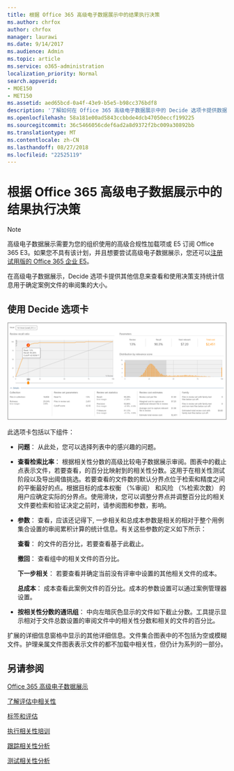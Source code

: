 ```yaml
---
title: 根据 Office 365 高级电子数据展示中的结果执行决策
ms.author: chrfox
author: chrfox
manager: laurawi
ms.date: 9/14/2017
ms.audience: Admin
ms.topic: article
ms.service: o365-administration
localization_priority: Normal
search.appverid:
- MOE150
- MET150
ms.assetid: aed65bcd-0a4f-43e9-b5e5-b98cc376bdf8
description: '了解如何在 Office 365 高级电子数据展示中的 Decide 选项卡提供数据，可帮助您确定正确的审阅一套案例文件的大小。 '
ms.openlocfilehash: 58a181e00ad5843ccbbde4dcb47050eccf199225
ms.sourcegitcommit: 36c5466056cdef6ad2a8d9372f2bc009a30892bb
ms.translationtype: MT
ms.contentlocale: zh-CN
ms.lasthandoff: 08/27/2018
ms.locfileid: "22525119"
---
```

# <a name="decision-based-on-the-results-in-office-365-advanced-ediscovery"></a>根据 Office 365 高级电子数据展示中的结果执行决策

> [!NOTE]
> 高级电子数据展示需要为您的组织使用的高级合规性加载项或 E5 订阅 Office 365 E3。如果您不具有该计划，并且想要尝试高级电子数据展示，您还可以[注册试用版的 Office 365 企业 E5](https://go.microsoft.com/fwlink/p/?LinkID=698279)。 
  
 在高级电子数据展示，Decide 选项卡提供其他信息来查看和使用决策支持统计信息用于确定案例文件的审阅集的大小。 
  
## <a name="using-the-decide-tab"></a>使用 Decide 选项卡

![相关性决定](media/f32fed89-f3b5-404a-90c7-ea25d2eb58a9.png)
  
此选项卡包括以下组件：
  
- **问题**： 从此处，您可以选择列表中的感兴趣的问题。 
    
- **查看检索比率**： 根据相关性分数的高级比较电子数据展示审阅。图表中的截止点表示文件，若要查看，的百分比映射到的相关性分数。这用于在相关性测试阶段以及导出阈值挑选。若要查看的文件数的默认分界点位于检索和精度之间的平衡最好的点。根据目标的成本权衡 （%审阅） 和风险 （%检索次数） 的用户应确定实际的分界点。使用滑块，您可以调整分界点并调整百分比的相关文件要检索和验证决定之前时，请参阅图和参数，影响。
    
- **参数**： 查看，应该还记得下, 一步相关和总成本参数是相关的相对于整个用例集合设置的审阅累积计算的统计信息。有关这些参数的定义如下所示：
    
    **查看**： 的文件的百分比，若要查看基于此截止。 
    
    **撤回**： 查看组中的相关文件的百分比。 
    
    **下一步相关**： 若要查看并确定当前没有评审中设置的其他相关文件的成本。 
    
    **总成本**： 成本查看此案例文件的百分比。成本的参数设置可以通过案例管理器设置。
    
- **按相关性分数的通讯组**： 中向左暗灰色显示的文件如下截止分数。工具提示显示相对于文件总数设置的审阅文件中的相关性分数和相关的文件的百分比。
    
扩展的详细信息窗格中显示的其他详细信息。文件集合图表中的不包括为空或模糊文件。护理亲属文件图表表示文件的都不加载中相关性，但仍计为系列的一部分。
  
## <a name="see-also"></a>另请参阅

[Office 365 高级电子数据展示](office-365-advanced-ediscovery.md)
  
[了解评估中相关性](assessment-in-relevance-in-advanced-ediscovery.md)
  
[标签和评估](tagging-and-relevance-training-in-advanced-ediscovery.md)
  
[执行相关性培训](tagging-and-assessment-in-advanced-ediscovery.md)
  
[跟踪相关性分析](track-relevance-analysis-in-advanced-ediscovery.md)
  
[测试相关性分析](test-relevance-analysis-in-advanced-ediscovery.md)

